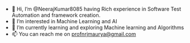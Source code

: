 - 👋 Hi, I’m @NeerajKumar8085 having Rich experience in Software Test Automation and framework creation.
- 👀 I’m interested in Machine Learning and AI
- 🌱 I’m currently learning and exploring Machine learning and Algorithms
- 📫 You can reach me on profnrjmaurya@gmail.com

<!---
NeerajKumar8085/NeerajKumar8085 is a ✨ special ✨ repository because its `README.md` (this file) appears on your GitHub profile.
You can click the Preview link to take a look at your changes.
--->

